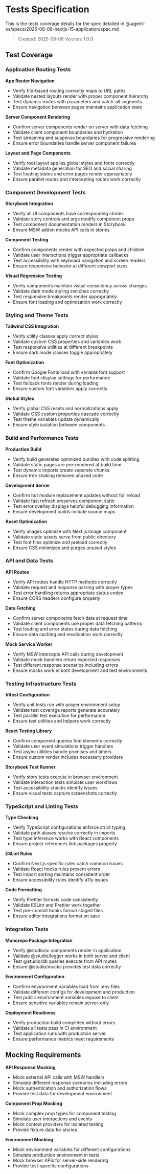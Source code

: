 # Tests Specification

This is the tests coverage details for the spec detailed in @.agent-os/specs/2025-08-08-nextjs-15-application/spec.md

> Created: 2025-08-08
> Version: 1.0.0

## Test Coverage

### Application Routing Tests

**App Router Navigation**

- Verify file-based routing correctly maps to URL paths
- Validate nested layouts render with proper component hierarchy
- Test dynamic routes with parameters and catch-all segments
- Ensure navigation between pages maintains application state

**Server Component Rendering**

- Confirm server components render on server with data fetching
- Validate client component boundaries and hydration
- Test streaming and suspense boundaries for progressive rendering
- Ensure error boundaries handle server component failures

**Layout and Page Components**

- Verify root layout applies global styles and fonts correctly
- Validate metadata generation for SEO and social sharing
- Test loading states and error pages render appropriately
- Ensure parallel routes and intercepting routes work correctly

### Component Development Tests

**Storybook Integration**

- Verify all UI components have corresponding stories
- Validate story controls and args modify component props
- Test component documentation renders in Storybook
- Ensure MSW addon mocks API calls in stories

**Component Testing**

- Confirm components render with expected props and children
- Validate user interactions trigger appropriate callbacks
- Test accessibility with keyboard navigation and screen readers
- Ensure responsive behavior at different viewport sizes

**Visual Regression Testing**

- Verify components maintain visual consistency across changes
- Validate dark mode styling switches correctly
- Test responsive breakpoints render appropriately
- Ensure font loading and optimization work correctly

### Styling and Theme Tests

**Tailwind CSS Integration**

- Verify utility classes apply correct styles
- Validate custom CSS properties and variables work
- Test responsive utilities at different breakpoints
- Ensure dark mode classes toggle appropriately

**Font Optimization**

- Confirm Google Fonts load with variable font support
- Validate font-display settings for performance
- Test fallback fonts render during loading
- Ensure custom font variables apply correctly

**Global Styles**

- Verify global CSS resets and normalizations apply
- Validate CSS custom properties cascade correctly
- Test theme variables update dynamically
- Ensure style isolation between components

### Build and Performance Tests

**Production Build**

- Verify build generates optimized bundles with code splitting
- Validate static pages are pre-rendered at build time
- Test dynamic imports create separate chunks
- Ensure tree shaking removes unused code

**Development Server**

- Confirm hot module replacement updates without full reload
- Validate fast refresh preserves component state
- Test error overlay displays helpful debugging information
- Ensure development builds include source maps

**Asset Optimization**

- Verify images optimize with Next.js Image component
- Validate static assets serve from public directory
- Test font files optimize and preload correctly
- Ensure CSS minimizes and purges unused styles

### API and Data Tests

**API Routes**

- Verify API routes handle HTTP methods correctly
- Validate request and response parsing with proper types
- Test error handling returns appropriate status codes
- Ensure CORS headers configure properly

**Data Fetching**

- Confirm server components fetch data at request time
- Validate client components use proper data fetching patterns
- Test loading and error states during data fetching
- Ensure data caching and revalidation work correctly

**Mock Service Worker**

- Verify MSW intercepts API calls during development
- Validate mock handlers return expected responses
- Test different response scenarios including errors
- Ensure mocks work in both development and test environments

### Testing Infrastructure Tests

**Vitest Configuration**

- Verify unit tests run with proper environment setup
- Validate test coverage reports generate accurately
- Test parallel test execution for performance
- Ensure test utilities and helpers work correctly

**React Testing Library**

- Confirm component queries find elements correctly
- Validate user event simulations trigger handlers
- Test async utilities handle promises and timers
- Ensure custom render includes necessary providers

**Storybook Test Runner**

- Verify story tests execute in browser environment
- Validate interaction tests simulate user workflows
- Test accessibility checks identify issues
- Ensure visual tests capture screenshots correctly

### TypeScript and Linting Tests

**Type Checking**

- Verify TypeScript configurations enforce strict typing
- Validate path aliases resolve correctly in imports
- Test type inference works with React components
- Ensure project references link packages properly

**ESLint Rules**

- Confirm Next.js specific rules catch common issues
- Validate React hooks rules prevent errors
- Test import sorting maintains consistent order
- Ensure accessibility rules identify a11y issues

**Code Formatting**

- Verify Prettier formats code consistently
- Validate ESLint and Prettier work together
- Test pre-commit hooks format staged files
- Ensure editor integrations format on save

### Integration Tests

**Monorepo Package Integration**

- Verify @studio/ui components render in application
- Validate @studio/logger works in both server and client
- Test @studio/db queries execute from API routes
- Ensure @studio/mocks provides test data correctly

**Environment Configuration**

- Confirm environment variables load from .env files
- Validate different configs for development and production
- Test public environment variables expose to client
- Ensure sensitive variables remain server-only

**Deployment Readiness**

- Verify production build completes without errors
- Validate all tests pass in CI environment
- Test application runs with production server
- Ensure performance metrics meet requirements

## Mocking Requirements

**API Response Mocking**

- Mock external API calls with MSW handlers
- Simulate different response scenarios including errors
- Mock authentication and authorization flows
- Provide test data for development environment

**Component Prop Mocking**

- Mock complex prop types for component testing
- Simulate user interactions and events
- Mock context providers for isolated testing
- Provide fixture data for stories

**Environment Mocking**

- Mock environment variables for different configurations
- Simulate production environment in tests
- Mock browser APIs for server-side rendering
- Provide test-specific configurations
